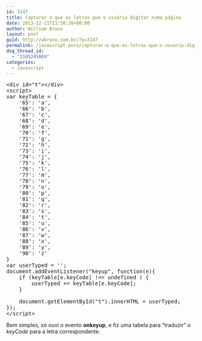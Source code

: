 ```yaml
---
id: 3147
title: Capturar o que as letras que o usuário digitar numa página
date: 2013-12-11T13:58:39+00:00
author: William Bruno
layout: post
guid: http://wbruno.com.br/?p=3147
permalink: /javascript-puro/capturar-o-que-as-letras-que-o-usuario-digitar-numa-pagina/
dsq_thread_id:
  - "2105245869"
categories:
  - Javascript
---
```

<pre>&lt;div id="t">&lt;/div>
&lt;script>
var keyTable = {
    '65': 'a',
    '66': 'b',
    '67': 'c',
    '68': 'd',
    '69': 'e',
    '70': 'f',
    '71': 'g',
    '72': 'h',
    '73': 'i',
    '74': 'j',
    '75': 'k',
    '76': 'l',
    '77': 'm',
    '78': 'n',
    '79': 'o',
    '80': 'p',
    '81': 'q',
    '82': 'r',
    '83': 's',
    '84': 't',
    '85': 'u',
    '86': 'v',
    '87': 'w',
    '88': 'x',
    '89': 'y',
    '90': 'z'
}
var userTyped = '';
document.addEventListener("keyup", function(e){
    if (keyTable[e.keyCode] !== undefined ) {
        userTyped += keyTable[e.keyCode];
    }

    document.getElementById("t").innerHTML = userTyped;
});
&lt;/script>
</pre>

Bem simples, só ouvi o evento **onkeyup**, e fiz uma tabela para &#8220;traduzir&#8221; o <var>keyCode</var> para a letra correspondente.